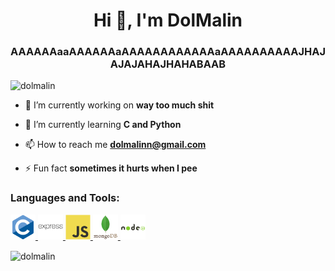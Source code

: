<h1 align="center">Hi 👋, I'm DolMalin</h1>
<h3 align="center">AAAAAAaaAAAAAAaAAAAAAAAAAAAaAAAAAAAAAAJHAJAJAJAHAJHAHABAAB</h3>

<p align="left"> <img src="https://komarev.com/ghpvc/?username=dolmalin&label=Profile%20views&color=0e75b6&style=flat" alt="dolmalin" /> </p>

- 🔭 I’m currently working on **way too much shit**

- 🌱 I’m currently learning **C and Python**

- 📫 How to reach me **dolmalinn@gmail.com**

- ⚡ Fun fact **sometimes it hurts when I pee**

<p align="left">
</p>

<h3 align="left">Languages and Tools:</h3>
<p align="left"> <a href="https://www.cprogramming.com/" target="_blank" rel="noreferrer"> <img src="https://raw.githubusercontent.com/devicons/devicon/master/icons/c/c-original.svg" alt="c" width="40" height="40"/> </a> <a href="https://expressjs.com" target="_blank" rel="noreferrer"> <img src="https://raw.githubusercontent.com/devicons/devicon/master/icons/express/express-original-wordmark.svg" alt="express" width="40" height="40"/> </a> <a href="https://developer.mozilla.org/en-US/docs/Web/JavaScript" target="_blank" rel="noreferrer"> <img src="https://raw.githubusercontent.com/devicons/devicon/master/icons/javascript/javascript-original.svg" alt="javascript" width="40" height="40"/> </a> <a href="https://www.mongodb.com/" target="_blank" rel="noreferrer"> <img src="https://raw.githubusercontent.com/devicons/devicon/master/icons/mongodb/mongodb-original-wordmark.svg" alt="mongodb" width="40" height="40"/> </a> <a href="https://nodejs.org" target="_blank" rel="noreferrer"> <img src="https://raw.githubusercontent.com/devicons/devicon/master/icons/nodejs/nodejs-original-wordmark.svg" alt="nodejs" width="40" height="40"/> </a> </p>

<p><img align="center" src="https://github-readme-stats.vercel.app/api/top-langs?username=dolmalin&show_icons=true&locale=en&layout=compact" alt="dolmalin" /></p>

